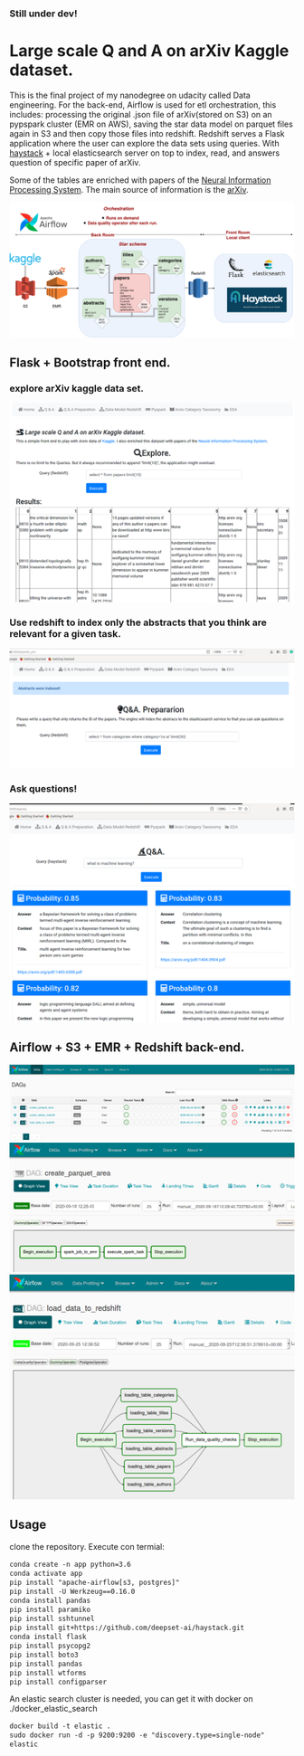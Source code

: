 ### Still under dev!
# Large scale Q and A on arXiv Kaggle dataset.

This is the final project of my nanodegree on udacity called Data engineering.
For the back-end, Airflow is used for etl orchestration, this includes: 
processing the original .json file of arXiv(stored on S3) on an pypspark cluster (EMR on AWS), saving the star
data model on parquet files again in S3 and then copy those files into redshift. Redshift serves a Flask application
where the user can explore the data sets using queries. 
With [haystack](https://github.com/deepset-ai/haystack) + local elasticsearch server on top to index, read, and answers question of
specific paper of arXiv.

Some of the tables are enriched with papers of the [Neural Information Processing System](https://www.kaggle.com/benhamner/nips-papers). The main
source of information is the [arXiv](https://www.kaggle.com/Cornell-University/arxiv).

<img src="./img/architecture.png">


## Flask + Bootstrap front end.
### explore arXiv kaggle data set.
<img src="./img/1_explore.png">

### Use redshift to index only the abstracts that you think are relevant for a given task.
<img src="./img/2_index_docs.png">

### Ask questions!
<img src="./img/3_make_questions.png">

## Airflow + S3 + EMR + Redshift back-end.
<img src="./img/all_dags.png">
<img src="./img/spark_dag.png">
<img src="./img/load_data_to_redshift_dag.png">


## Usage

clone the repository. Execute con termial: 

```
conda create -n app python=3.6
conda activate app
pip install "apache-airflow[s3, postgres]"
pip install -U Werkzeug==0.16.0
conda install pandas 
pip install paramiko
pip install sshtunnel
pip install git+https://github.com/deepset-ai/haystack.git
conda install flask
pip install psycopg2
pip install boto3
pip install pandas
pip install wtforms
pip install configparser
```

An elastic search cluster is needed, you can get it with docker on ./docker_elastic_search

```
docker build -t elastic .
sudo docker run -d -p 9200:9200 -e "discovery.type=single-node" elastic
```



